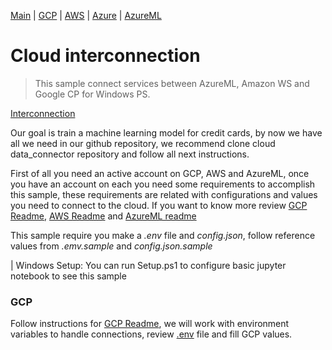 [Main](../../README.md) | [GCP](../../cloud_data_connector/gcp/README.md) | [AWS](../../cloud_data_connector/aws/README.md) | [Azure](../../cloud_data_connector/azure/README.md) | [AzureML](../../cloud_data_connector/azure/AzureML.md)

# Cloud interconnection

> This sample connect services between AzureML, Amazon WS and Google CP for Windows PS.

[Interconnection](Interconnection.ipynb)

Our goal is train a machine learning model for credit cards, by now we have all we need in our github repository, we recommend clone cloud data_connector repository and follow all next instructions.

First of all you need an active account on GCP, AWS and AzureML, once you have an account on each you need some requirements to accomplish this sample, these requirements are related with configurations and values you need to connect to the cloud. 
If you want to know more review [GCP Readme](../../cloud_data_connector/gcp/README.md), [AWS Readme](../../cloud_data_connector/aws/README.md) and [AzureML readme](../../cloud_data_connector/azure/README.md)


This sample require you make a _.env_ file and _config.json_, follow reference values from _.emv.sample_ and _config.json.sample_

| Windows Setup: You can run Setup.ps1 to configure basic jupyter notebook to see this sample 

### GCP 
Follow instructions for [GCP Readme](../../cloud_data_connector/gcp/README.md), we will work with environment variables to handle connections, review [.env](.env.sample) file and fill GCP values.

